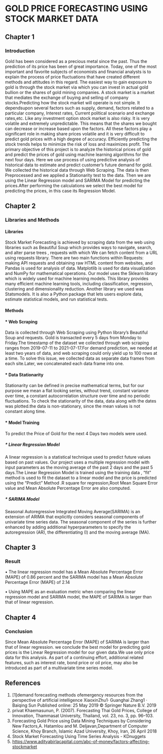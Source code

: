 #                                                                   GOLD PRICE FORECASTING USING STOCK MARKET DATA

## Chapter 1

### Introduction

Gold has been considered as a precious metal since the past. Thus the prediction of its price has been of great importance. Today, one of the most important and favorite subjects of economists and financial analysts is to explain the process of price fluctuations that have created different methods and attitudes in this regard. The easiest way to gain exposure to gold is through the stock market via which you can invest in actual gold bullion or the shares of gold mining companies. A stock market is a market that mediates the exchange of buying and selling of company stocks.Predicting how the stock market will operate is not simple. It dependsupon several factors such as supply, demand, factors related to a particular company, Interest rates, Current political scenario and exchange rates,etc. Like any investment option stock market is also risky. It is very volatile and extremely unpredictable. This means that the shares we bought can decrease or increase based upon the factors. All these factors play a significant role in making share prices volatile and it is very difficult to predict gold prices with a high degree of accuracy. Efficiently predicting the stock trends helps to minimize the risk of loss and maximizes profit.
The primary objective of this project is to analyze the historical prices of gold and predict the prices of gold using machine learning algorithms for the next four days. Here we use process of using predictive analysis of historical data to estimate and predict customer’s future demand for gold. We collected the historical data through Web Scraping. The data is then Preprocessed and we applied a Stationarity test to the data. Then we are using the Linear Regression model and SARIMA Model for predicting the prices.After performing the calculations we select the best model for predicting the prices, in this case its Regression Model.

## Chapter 2

### Libraries and Methods

#### Libraries

Stock Market Forecasting is achieved by scraping data from the web using libraries such as Beautiful Soup which provides ways to navigate, search, and alter parse trees , requests with which We can fetch content from a URL using requests library. There are two main functions within Requests: making API requests and obtaining raw HTML content from websites, and Pandas is used for analysis of data.
Matplotlib is used for data visualization and NumPy for mathematical operations. Our model uses the Sklearn library which is widely used for machine learning models. This library provides many efficient machine learning tools, including classification, regression, clustering and dimensionality reduction. Another library we used was Statsmodels. It is also a Python package that lets users explore data, estimate statistical models, and run statistical tests.

#### Methods

#### * Web Scraping
Data is collected through Web Scraping using Python library’s Beautiful Soup and requests. Gold is transacted every 5 days from Monday to Friday.The timestamp of the dataset we collected through web scraping ranges from 2019-07-11 to 2021-07-17.For demand prediction, we needed at least two years of data, and web scraping could only yield up to 100 rows at a time. To solve this issue, we collected data as separate data frames from each site.Later, we concatenated each data frame into one.

#### * Data Stationarity

Stationarity can be defined in precise mathematical terms, but for our purpose we mean a flat looking series, without trend, constant variance over time, a constant autocorrelation structure over time and no periodic fluctuations. To check the stationarity of the data, data along with the dates was plotted.the data is non-stationary, since the mean values is not constant along time.

#### * Model Training

To predict the Price of Gold for the next 4 Days two models were used.

#####  * Linear Regression Model

A linear regression is a statistical technique used to predict future values based on past values. Our project uses a multiple regression model with input parameters as the moving average of the past 2 days and the past 5 days.The Linear Regression Model is trained using the training data , “fit” method is used to fit the dataset to a linear model and the price is predicted using the “Predict” Method .R square for regression,Root Mean Square Error value and Mean Absolute Percentage Error are also computed.

#####  * SARIMA Model

Seasonal Autoregressive Integrated Moving Average(SARIMA) is an extension of ARIMA that explicitly considers seasonal components of univariate time series data. The seasonal component of the series is further enhanced by adding additional hyperparameters to specify the autoregression (AR), the differentiating (I) and the moving average (MA).

## Chapter 3 

### Result

• The linear regression model has a Mean Absolute Percentage Error (MAPE) of 0.86 percent and the SARIMA model has a Mean Absolute Percentage Error (MAPE) of 2.14

• Using MAPE as an evaluation metric when comparing the linear regression model and SARIMA model, the MAPE of SARIMA is larger than that of linear regression.

## Chapter 4

### Conclusion

Since Mean Absolute Percentage Error (MAPE) of SARIMA is larger than that of linear regression. we conclude the best model for predicting gold prices is the Linear Regression model for our given data.We use only price data for this analysis. As part of a continuing effort, additional related features, such as interest rate, bond price or oil price, may also be introduced as part of a multivariate time series model.

## References

1. [1]demand forecasting methods ofemergency resources from the perspective of artificial intelligence XiaoxinZhu1· Guanghai Zhang1 · Baiqing Sun Published online: 25 May 2019 © Springer Nature B.V. 2019
2. privat Khaemasunun, P. (2007). Forecasting Thai Gold Prices, College of Innovation, Thammasat University, Thailand, vol. 23, no. 3, pp. 96–103.
3. Forecasting Gold Price using Data Mining Techniques by Considering New Factors,A. Hatamlou and M. Deljavan,Department of Computer Science, Khoy Branch, Islamic Azad University, Khoy, Iran, 26 April 2018
4. Stock Market Forecasting Using Time Series Analysis - KDnuggets
5. https://www.adityabirlacapital.com/abc-of-money/factors-affecting-stockmarket

